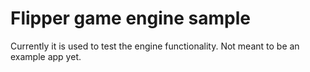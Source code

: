 # Flipper game engine sample

Currently it is used to test the engine functionality. Not meant to be an example app yet.
